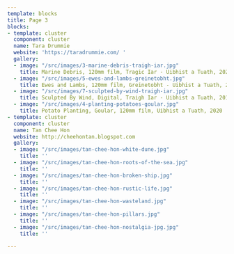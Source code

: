 ```yaml
---
template: blocks
title: Page 3
blocks:
- template: cluster
  component: cluster
  name: Tara Drummie
  website: 'https://taradrummie.com/ '
  gallery:
  - image: "/src/images/3-marine-debris-traigh-iar.jpg"
    title: Marine Debris, 120mm film, Tragic Iar - Uibhist a Tuath, 2020
  - image: "/src/images/5-ewes-and-lambs-greinetobht.jpg"
    title: Ewes and Lambs, 120mm film, Greinetobht - Uibhist a Tuath, 2020
  - image: "/src/images/7-sculpted-by-wind-traigh-iar.jpg"
    title: Sculpted By Wind, Digital, Traigh Iar - Uibhist a Tuath, 2019
  - image: "/src/images/4-planting-potatoes-goular.jpg"
    title: Potato Planting, Goular, 120mm film, Uibhist a Tuath, 2020
- template: cluster
  component: cluster
  name: Tan Chee Hon
  website: http://cheehontan.blogspot.com
  gallery:
  - image: "/src/images/tan-chee-hon-white-dune.jpg"
    title: ''
  - image: "/src/images/tan-chee-hon-roots-of-the-sea.jpg"
    title: ''
  - image: "/src/images/tan-chee-hon-broken-ship.jpg"
    title: ''
  - image: "/src/images/tan-chee-hon-rustic-life.jpg"
    title: ''
  - image: "/src/images/tan-chee-hon-wasteland.jpg"
    title: ''
  - image: "/src/images/tan-chee-hon-pillars.jpg"
    title: ''
  - image: "/src/images/tan-chee-hon-nostalgia-jpg.jpg"
    title: ''

---
```

